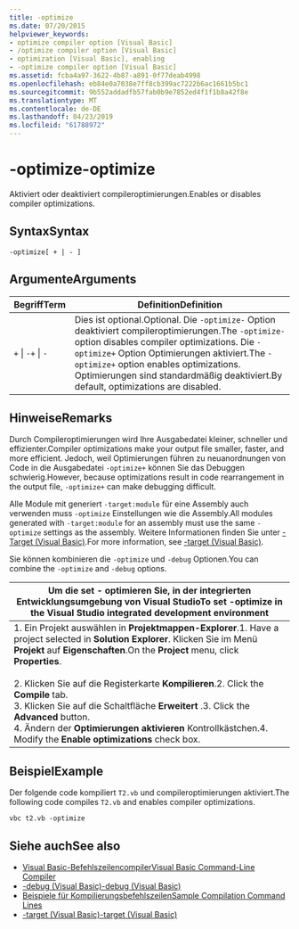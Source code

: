 ```yaml
---
title: -optimize
ms.date: 07/20/2015
helpviewer_keywords:
- optimize compiler option [Visual Basic]
- /optimize compiler option [Visual Basic]
- optimization [Visual Basic], enabling
- -optimize compiler option [Visual Basic]
ms.assetid: fcba4a97-3622-4b87-a891-0f77deab4998
ms.openlocfilehash: eb84e0a7038e7ff8cb399ac7222b6ac1661b5bc1
ms.sourcegitcommit: 9b552addadfb57fab0b9e7852ed4f1f1b8a42f8e
ms.translationtype: MT
ms.contentlocale: de-DE
ms.lasthandoff: 04/23/2019
ms.locfileid: "61788972"
---
```

# <a name="-optimize"></a><span data-ttu-id="45299-102">-optimize</span><span class="sxs-lookup"><span data-stu-id="45299-102">-optimize</span></span>
<span data-ttu-id="45299-103">Aktiviert oder deaktiviert compileroptimierungen.</span><span class="sxs-lookup"><span data-stu-id="45299-103">Enables or disables compiler optimizations.</span></span>  
  
## <a name="syntax"></a><span data-ttu-id="45299-104">Syntax</span><span class="sxs-lookup"><span data-stu-id="45299-104">Syntax</span></span>  
  
```  
-optimize[ + | - ]  
```  
  
## <a name="arguments"></a><span data-ttu-id="45299-105">Argumente</span><span class="sxs-lookup"><span data-stu-id="45299-105">Arguments</span></span>  
  
|<span data-ttu-id="45299-106">Begriff</span><span class="sxs-lookup"><span data-stu-id="45299-106">Term</span></span>|<span data-ttu-id="45299-107">Definition</span><span class="sxs-lookup"><span data-stu-id="45299-107">Definition</span></span>|  
|---|---|  
|<span data-ttu-id="45299-108">`+` &#124; `-`</span><span class="sxs-lookup"><span data-stu-id="45299-108">`+` &#124; `-`</span></span>|<span data-ttu-id="45299-109">Dies ist optional.</span><span class="sxs-lookup"><span data-stu-id="45299-109">Optional.</span></span> <span data-ttu-id="45299-110">Die `-optimize-` Option deaktiviert compileroptimierungen.</span><span class="sxs-lookup"><span data-stu-id="45299-110">The `-optimize-` option disables compiler optimizations.</span></span> <span data-ttu-id="45299-111">Die `-optimize+` Option Optimierungen aktiviert.</span><span class="sxs-lookup"><span data-stu-id="45299-111">The `-optimize+` option enables optimizations.</span></span> <span data-ttu-id="45299-112">Optimierungen sind standardmäßig deaktiviert.</span><span class="sxs-lookup"><span data-stu-id="45299-112">By default, optimizations are disabled.</span></span>|  
  
## <a name="remarks"></a><span data-ttu-id="45299-113">Hinweise</span><span class="sxs-lookup"><span data-stu-id="45299-113">Remarks</span></span>  
 <span data-ttu-id="45299-114">Durch Compileroptimierungen wird Ihre Ausgabedatei kleiner, schneller und effizienter.</span><span class="sxs-lookup"><span data-stu-id="45299-114">Compiler optimizations make your output file smaller, faster, and more efficient.</span></span> <span data-ttu-id="45299-115">Jedoch, weil Optimierungen führen zu neuanordnungen von Code in die Ausgabedatei `-optimize+` können Sie das Debuggen schwierig.</span><span class="sxs-lookup"><span data-stu-id="45299-115">However, because optimizations result in code rearrangement in the output file, `-optimize+` can make debugging difficult.</span></span>  
  
 <span data-ttu-id="45299-116">Alle Module mit generiert `-target:module` für eine Assembly auch verwenden muss `-optimize` Einstellungen wie die Assembly.</span><span class="sxs-lookup"><span data-stu-id="45299-116">All modules generated with `-target:module` for an assembly must use the same `-optimize` settings as the assembly.</span></span> <span data-ttu-id="45299-117">Weitere Informationen finden Sie unter [-Target (Visual Basic)](../../../visual-basic/reference/command-line-compiler/target.md).</span><span class="sxs-lookup"><span data-stu-id="45299-117">For more information, see [-target (Visual Basic)](../../../visual-basic/reference/command-line-compiler/target.md).</span></span>  
  
 <span data-ttu-id="45299-118">Sie können kombinieren die `-optimize` und `-debug` Optionen.</span><span class="sxs-lookup"><span data-stu-id="45299-118">You can combine the `-optimize` and `-debug` options.</span></span>  
  
|<span data-ttu-id="45299-119">Um die set - optimieren Sie, in der integrierten Entwicklungsumgebung von Visual Studio</span><span class="sxs-lookup"><span data-stu-id="45299-119">To set -optimize in the Visual Studio integrated development environment</span></span>|  
|---|  
|<span data-ttu-id="45299-120">1.  Ein Projekt auswählen in **Projektmappen-Explorer**.</span><span class="sxs-lookup"><span data-stu-id="45299-120">1.  Have a project selected in **Solution Explorer**.</span></span> <span data-ttu-id="45299-121">Klicken Sie im Menü **Projekt** auf **Eigenschaften**.</span><span class="sxs-lookup"><span data-stu-id="45299-121">On the **Project** menu, click **Properties**.</span></span><br />     <br /><span data-ttu-id="45299-122">2.  Klicken Sie auf die Registerkarte **Kompilieren**.</span><span class="sxs-lookup"><span data-stu-id="45299-122">2.  Click the **Compile** tab.</span></span><br /><span data-ttu-id="45299-123">3.  Klicken Sie auf die Schaltfläche **Erweitert** .</span><span class="sxs-lookup"><span data-stu-id="45299-123">3.  Click the **Advanced** button.</span></span><br /><span data-ttu-id="45299-124">4.  Ändern der **Optimierungen aktivieren** Kontrollkästchen.</span><span class="sxs-lookup"><span data-stu-id="45299-124">4.  Modify the **Enable optimizations** check box.</span></span>|  
  
## <a name="example"></a><span data-ttu-id="45299-125">Beispiel</span><span class="sxs-lookup"><span data-stu-id="45299-125">Example</span></span>  
 <span data-ttu-id="45299-126">Der folgende code kompiliert `T2.vb` und compileroptimierungen aktiviert.</span><span class="sxs-lookup"><span data-stu-id="45299-126">The following code compiles `T2.vb` and enables compiler optimizations.</span></span>  
  
```console
vbc t2.vb -optimize  
```  
  
## <a name="see-also"></a><span data-ttu-id="45299-127">Siehe auch</span><span class="sxs-lookup"><span data-stu-id="45299-127">See also</span></span>

- [<span data-ttu-id="45299-128">Visual Basic-Befehlszeilencompiler</span><span class="sxs-lookup"><span data-stu-id="45299-128">Visual Basic Command-Line Compiler</span></span>](../../../visual-basic/reference/command-line-compiler/index.md)
- [<span data-ttu-id="45299-129">-debug (Visual Basic)</span><span class="sxs-lookup"><span data-stu-id="45299-129">-debug (Visual Basic)</span></span>](../../../visual-basic/reference/command-line-compiler/debug.md)
- [<span data-ttu-id="45299-130">Beispiele für Kompilierungsbefehlszeilen</span><span class="sxs-lookup"><span data-stu-id="45299-130">Sample Compilation Command Lines</span></span>](../../../visual-basic/reference/command-line-compiler/sample-compilation-command-lines.md)
- [<span data-ttu-id="45299-131">-target (Visual Basic)</span><span class="sxs-lookup"><span data-stu-id="45299-131">-target (Visual Basic)</span></span>](../../../visual-basic/reference/command-line-compiler/target.md)
